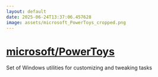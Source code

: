 ```yaml
---
layout: default
date: 2025-06-24T13:37:06.457628
image: assets/microsoft_PowerToys_cropped.png
---
```


# [microsoft/PowerToys](https://github.com/microsoft/PowerToys)

Set of Windows utilities for customizing and tweaking tasks
